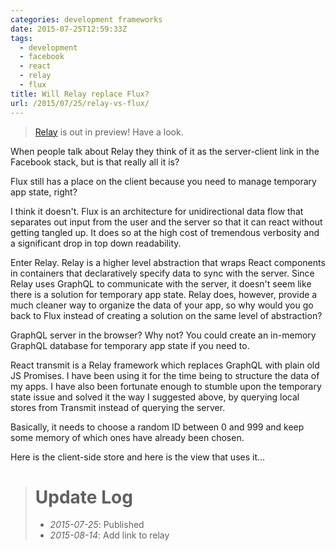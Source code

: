 ```yaml
---
categories: development frameworks
date: 2015-07-25T12:59:33Z
tags:
  - development
  - facebook
  - react
  - relay
  - flux
title: Will Relay replace Flux?
url: /2015/07/25/relay-vs-flux/
---
```


> [Relay][relay-preview] is out in preview! Have a look.

When people talk about Relay they think of it as the server-client link in the
Facebook stack, but is that really all it is?

Flux still has a place on the client because you need to manage temporary app
state, right?

I think it doesn't. Flux is an architecture for unidirectional data flow that
separates out input from the user and the server so that it can react without
getting tangled up. It does so at the high cost of tremendous verbosity and a
significant drop in top down readability.

Enter Relay. Relay is a higher level abstraction that wraps React components in
containers that declaratively specify data to sync with the server. Since Relay
uses GraphQL to communicate with the server, it doesn't seem like there is a
solution for temporary app state. Relay does, however, provide a much cleaner
way to organize the data of your app, so why would you go back to Flux instead
of creating a solution on the same level of abstraction?

GraphQL server in the browser? Why not? You could create an in-memory GraphQL
database for temporary app state if you need to.

React transmit is a Relay framework which replaces GraphQL with plain old
JS Promises. I have been using it for the time being to structure the data of
my apps. I have also been fortunate enough to stumble upon the temporary state
issue and solved it the way I suggested above, by querying local stores from
Transmit instead of querying the server.

Basically, it needs to choose a random ID between 0 and 999 and keep some memory
of which ones have already been chosen.

Here is the client-side store and here is the view that uses it...

<script src="https://gist.github.com/brysgo/f9613e71386b00aa4d03.js"></script>

> # Update Log
>
> - _2015-07-25_: Published
> - _2015-08-14_: Add link to relay

[relay-preview]: https://facebook.github.io/relay/
